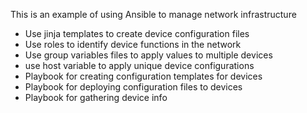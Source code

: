 This is an example of using Ansible to manage network infrastructure
- Use jinja templates to create device configuration files
- Use roles to identify device functions in the network
- Use group variables files to apply values to multiple devices
- use host variable to apply unique device configurations
- Playbook for creating configuration templates for devices
- Playbook for deploying configuration files to devices
- Playbook for gathering device info

